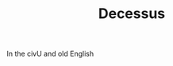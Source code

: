 ---
title: Decessus
letter: D
permalink: "/definitions/bld-decessus.html"
body: In the civU and old English
published_at: '2018-07-07'
source: Black's Law Dictionary 2nd Ed (1910)
layout: post
---